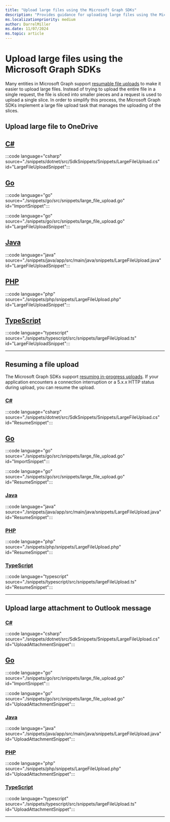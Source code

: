 ```yaml
---
title: "Upload large files using the Microsoft Graph SDKs"
description: "Provides guidance for uploading large files using the Microsoft Graph SDKs."
ms.localizationpriority: medium
author: DarrelMiller
ms.date: 11/07/2024
ms.topic: article
---
```


<!-- markdownlint-disable MD024 MD051 -->

# Upload large files using the Microsoft Graph SDKs

Many entities in Microsoft Graph support [resumable file uploads](/graph/api/driveitem-createuploadsession?view=graph-rest-1.0&preserve-view=true) to make it easier to upload large files. Instead of trying to upload the entire file in a single request, the file is sliced into smaller pieces and a request is used to upload a single slice. In order to simplify this process, the Microsoft Graph SDKs implement a large file upload task that manages the uploading of the slices.

## Upload large file to OneDrive

## [C#](#tab/csharp)

:::code language="csharp" source="./snippets/dotnet/src/SdkSnippets/Snippets/LargeFileUpload.cs" id="LargeFileUploadSnippet":::

## [Go](#tab/go)

:::code language="go" source="./snippets/go/src/snippets/large_file_upload.go" id="ImportSnippet":::

:::code language="go" source="./snippets/go/src/snippets/large_file_upload.go" id="LargeFileUploadSnippet":::

## [Java](#tab/java)

:::code language="java" source="./snippets/java/app/src/main/java/snippets/LargeFileUpload.java" id="LargeFileUploadSnippet":::

## [PHP](#tab/PHP)

:::code language="php" source="./snippets/php/snippets/LargeFileUpload.php" id="LargeFileUploadSnippet":::

## [TypeScript](#tab/typescript)

:::code language="typescript" source="./snippets/typescript/src/snippets/largeFileUpload.ts" id="LargeFileUploadSnippet":::

---

## Resuming a file upload

The Microsoft Graph SDKs support [resuming in-progress uploads](/graph/api/driveitem-createuploadsession?view=graph-rest-1.0&preserve-view=true#resuming-an-in-progress-upload). If your application encounters a connection interruption or a 5.x.x HTTP status during upload, you can resume the upload.

### [C#](#tab/csharp)

:::code language="csharp" source="./snippets/dotnet/src/SdkSnippets/Snippets/LargeFileUpload.cs" id="ResumeSnippet":::

## [Go](#tab/go)

:::code language="go" source="./snippets/go/src/snippets/large_file_upload.go" id="ImportSnippet":::

:::code language="go" source="./snippets/go/src/snippets/large_file_upload.go" id="ResumeSnippet":::

### [Java](#tab/java)

:::code language="java" source="./snippets/java/app/src/main/java/snippets/LargeFileUpload.java" id="ResumeSnippet":::

### [PHP](#tab/PHP)

:::code language="php" source="./snippets/php/snippets/LargeFileUpload.php" id="ResumeSnippet":::

### [TypeScript](#tab/typescript)

:::code language="typescript" source="./snippets/typescript/src/snippets/largeFileUpload.ts" id="ResumeSnippet":::

---

## Upload large attachment to Outlook message

### [C#](#tab/csharp)

:::code language="csharp" source="./snippets/dotnet/src/SdkSnippets/Snippets/LargeFileUpload.cs" id="UploadAttachmentSnippet":::

## [Go](#tab/go)

:::code language="go" source="./snippets/go/src/snippets/large_file_upload.go" id="ImportSnippet":::

:::code language="go" source="./snippets/go/src/snippets/large_file_upload.go" id="UploadAttachmentSnippet":::

### [Java](#tab/java)

:::code language="java" source="./snippets/java/app/src/main/java/snippets/LargeFileUpload.java" id="UploadAttachmentSnippet":::

### [PHP](#tab/PHP)

:::code language="php" source="./snippets/php/snippets/LargeFileUpload.php" id="UploadAttachmentSnippet":::

### [TypeScript](#tab/typescript)

:::code language="typescript" source="./snippets/typescript/src/snippets/largeFileUpload.ts" id="UploadAttachmentSnippet":::

---

<!-- markdownlint-enable MD024 -->
